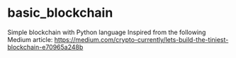 # basic_blockchain
Simple blockchain with Python language
Inspired from the following Medium article:
https://medium.com/crypto-currently/lets-build-the-tiniest-blockchain-e70965a248b
